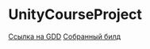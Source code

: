 # UnityCourseProject

[Ссылка на GDD](https://agate-growth-ceb.notion.site/GDD-Rolling-Roller-643e9da4762248eeb3f2c4ad4e494b1f)
[Собранный билд](Build/)
